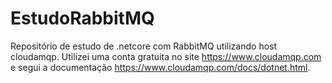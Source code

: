 # EstudoRabbitMQ
Repositório de estudo de .netcore com RabbitMQ utilizando host cloudamqp.
Utilizei uma conta gratuita no site https://www.cloudamqp.com e segui a documentação https://www.cloudamqp.com/docs/dotnet.html.
